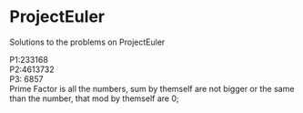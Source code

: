 # ProjectEuler
Solutions to the problems on ProjectEuler  
  
P1:233168  
P2:4613732  
P3: 6857  
	Prime Factor is all the numbers, sum by themself are not bigger or the same than the number, that mod by themself are 0;  
